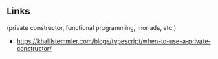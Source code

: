 ## Links

(private constructor, functional programming, monads, etc.)

- https://khalilstemmler.com/blogs/typescript/when-to-use-a-private-constructor/

